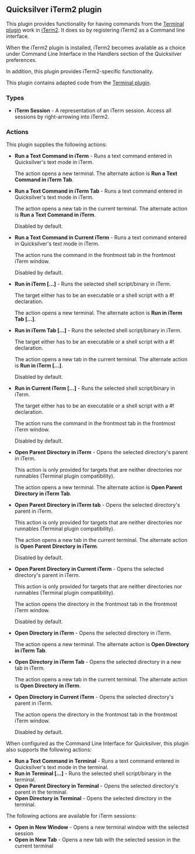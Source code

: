 ## Quicksilver iTerm2 plugin ##

This plugin provides functionality for having commands from the [Terminal
plugin](http://github.com/quicksilver/Terminal-qsplugin) work in
[iTerm2](http://www.iterm2.com/). It does so by registering iTerm2 as a
Command line interface.

When the iTerm2 plugin is installed, iTerm2 becomes available as a choice under
Command Line Interface in the Handlers section of the Quicksilver preferences.

In addition, this plugin provides iTerm2-specific functionality.

This plugin contains adapted code from the [Terminal
plugin](http://github.com/quicksilver/Terminal-qsplugin).

### Types ###

* **iTerm Session** - A representation of an iTerm session. Access all sessions by right-arrowing into iTerm2.

### Actions ###

This plugin supplies the following actions:

 * **Run a Text Command in iTerm** - Runs a text command entered in Quicksilver's text mode in iTerm.

    The action opens a new terminal. The alternate action is **Run a Text
    Command in iTerm Tab**.

 * **Run a Text Command in iTerm Tab** - Runs a text command entered in Quicksilver's text mode in iTerm.

    The action opens a new tab in the current terminal. The alternate action is
    **Run a Text Command in iTerm**.

    Disabled by default.

 * **Run a Text Command in Current iTerm** - Runs a text command entered in Quicksilver's text mode in iTerm.

    The action runs the command in the frontmost tab in the frontmost iTerm window.

    Disabled by default.

 * **Run in iTerm [...]** - Runs the selected shell script/binary in iTerm.

    The target either has to be an executable or a shell script with a #!
    declaration.

    The action opens a new terminal. The alternate action is **Run in iTerm Tab
    [...]**.

 * **Run in iTerm Tab [...]** - Runs the selected shell script/binary in iTerm.

    The target either has to be an executable or a shell script with a #!
    declaration.

    The action opens a new tab in the current terminal. The alternate action is
    **Run in iTerm [...]**.

    Disabled by default.

 * **Run in Current iTerm [...]** - Runs the selected shell script/binary in iTerm.

    The target either has to be an executable or a shell script with a #!
    declaration.

    The action runs the command in the frontmost tab in the frontmost iTerm window.

    Disabled by default.

 * **Open Parent Directory in iTerm** - Opens the selected directory's parent in iTerm.

    This action is only provided for targets that are neither directories nor
    runnables (Terminal plugin compatibility).

    The action opens a new terminal. The alternate action is **Open Parent
    Directory in iTerm Tab**.

 * **Open Parent Directory in iTerm tab** - Opens the selected directory's parent in iTerm.

    This action is only provided for targets that are neither directories nor
    runnables (Terminal plugin compatibility).

    The action opens a new tab in the current terminal. The alternate action is
    **Open Parent Directory in iTerm**.

    Disabled by default.

 * **Open Parent Directory in Current iTerm** - Opens the selected directory's parent in iTerm.

    This action is only provided for targets that are neither directories nor
    runnables (Terminal plugin compatibility).

    The action opens the directory in the frontmost tab in the frontmost iTerm window.

    Disabled by default.

 * **Open Directory in iTerm** - Opens the selected directory in iTerm.

    The action opens a new terminal. The alternate action is **Open Directory
    in iTerm Tab**.

 * **Open Directory in iTerm Tab** - Opens the selected directory in a new tab in iTerm.

    The action opens a new tab in the current terminal. The alternate action is
    **Open Directory in iTerm**.

 * **Open Directory in Current iTerm** - Opens the selected directory's parent in iTerm.

    The action opens the directory in the frontmost tab in the frontmost iTerm window.

    Disabled by default.


When configured as the Command Line Interface for Quicksilver, this plugin also
supports the following actions:

 * **Run a Text Command in Terminal** - Runs a text command entered in Quicksilver's text mode in the terminal.
 * **Run in Terminal [...]** - Runs the selected shell script/binary in the terminal.
 * **Open Parent Directory in Terminal** - Opens the selected directory's parent in the terminal.
 * **Open Directory in Terminal** - Opens the selected directory in the terminal.

The following actions are available for iTerm sessions:

 * **Open in New Window** - Opens a new terminal window with the selected session
 * **Open in New Tab** - Opens a new tab with the selected session in the current terminal

